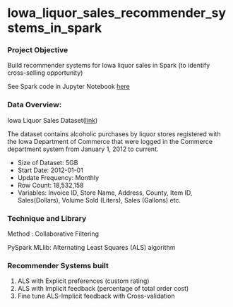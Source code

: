 # Iowa_liquor_sales_recommender_systems_in_spark

### Project Objective
Build recommender systems for Iowa liquor sales in Spark (to identify cross-selling opportunity)

See Spark code in Jupyter Notebook [here](https://yzclaire.github.io/Iowa_liquor_sales_recommender_systems_in_spark/)

### Data Overview:

Iowa Liquor Sales Dataset([link](https://data.iowa.gov/Sales-Distribution/Iowa-Liquor-Sales/m3tr-qhgy))

The dataset contains alcoholic purchases by liquor stores registered with the Iowa Department of Commerce that were logged in the Commerce department system from January 1, 2012 to current.

* Size of Dataset: 5GB
* Start Date: 2012-01-01
* Update Frequency: Monthly
* Row Count: 18,532,158
* Variables: Invoice ID, Store Name, Address, County, Item ID, Sales(Dollars), Volume Sold (Liters), Sales (Gallons) etc.
 
### Technique and Library 

Method : Collaborative Filtering

PySpark MLlib: Alternating Least Squares (ALS) algorithm


### Recommender Systems built
1. ALS with Explicit preferences (custom rating)
2. ALS with Implicit feedback (percentage of total order cost)
3. Fine tune ALS-Implicit feedback with Cross-validation
 
